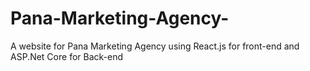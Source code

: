 # Pana-Marketing-Agency-
A website for Pana Marketing Agency using React.js for front-end and ASP.Net Core for Back-end
